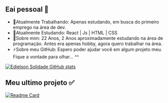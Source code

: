 ## Eai pessoal 👋
- 🔭Atualmente Trabalhando: Apenas estudando, em busca do primeiro emprego na área de dev.
- 🌱Atualmente Estudando: React | Js | HTML | CSS
- 💬Sobre mim: 22 Anos, 2 Anos aproximadamente estudando na área de programação. Antes era apenas hobby, agora quero trabalhar na área.
- ⚡Sobre meu GitHub: Espero poder ajudar você em algum projeto meu. Fique a vontade para olhar... ^^

[![Edielson Solidade GitHub stats](https://github-readme-stats.vercel.app/api?username=EdielsonSolidade&show_icons=true&theme=radical)](https://github.com/EdielsonSolidade/github-readme-stats)


## Meu ultimo projeto ✅<br>
[![Readme Card](https://github-readme-stats.vercel.app/api/pin/?username=EdielsonSolidade&repo=Search-CEP-Brazil
)](https://github.com/EdielsonSolidade/github-readme-stats)
